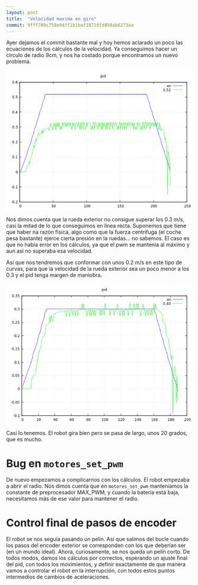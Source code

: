 ```yaml
---
layout: post
title:  "Velocidad maxima en giro"
commit: 9fff789c758e94ff1b1baf18718fd850ab6273aa
---
```


Ayer dejamos el commit bastante mal y hoy hemos aclarado un poco las
ecuaciones de los cálculos de la velocidad. Ya conseguimos hacer
un círculo de radio 9cm, y nos ha costado porque encontramos un nuevo
problema.

![velocidad-en-giro](../assets/2019-02-02-rueda-exterior.png)

Nos dimos cuenta que la rueda exterior no consigue superar los 0.3 m/s,
casi la mitad de lo que conseguimos en línea recta. Suponemos que tiene
que haber na razón física, algo como que la fuerza centrífuga (el coche
pesa bastante) ejerce cierta presión en la ruedas... no sabemos. El caso
es que no había error en los cálculos, ya que el pwm se mantenía al máximo
y aun así no superaba esa velocidad.

Así que nos tendremos que conformar con unos 0.2 m/s en este tipo de curvas,
para que la velocidad de la rueda exterior sea un poco menor a los 0.3 y
el pid tenga margen de maniobra.

![velocidad-en-giro-2](../assets/2019-02-02-rueda-exterior-2.png)

Casi lo tenemos. El robot gira bien pero se pasa de largo, unos 20 grados,
que es mucho.

# Bug en `motores_set_pwm`

De nuevo empezamos a complicarnos con los cálculos. El robot empezaba a abrir
el radio. Nos dimos cuenta que en `motores_set_pwm` manteníamos la constante
de preprocesador MAX_PWM, y cuando la batería está baja, necesitamos más de
ese valor para mantener el radio.

# Control final de pasos de encoder

El robot se nos seguía pasando un pelín. Así que salimos del bucle cuando
los pasos del encoder exterior se corresponden con los que deberían ser (en
un mundo ideal). Ahora, curiosamente, se nos queda un pelín corto. De todos
modos, damos los cálculos por correctos, esperando un ajuste final del pid,
con todos los movimientos, y definir exactamente de que manera vamos a controlar
el robot en la interrupción, con todos estos puntos intermedios de cambios
de aceleraciones.
